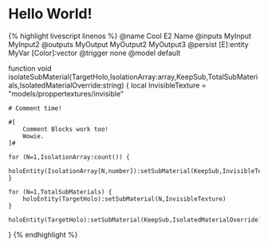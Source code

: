 # Hello World!

{% highlight livescript linenos %}
@name Cool E2 Name
@inputs MyInput MyInput2
@outputs MyOutput MyOutput2 MyOutput3
@persist [E]:entity MyVar [Color]:vector
@trigger none
@model default

function void isolateSubMaterial(TargetHolo,IsolationArray:array,KeepSub,TotalSubMaterials,IsolatedMaterialOverride:string) {
    local InvisibleTexture = "models/proppertextures/invisible"

    # Comment time!

    #[
        Comment Blocks work too!
        Wowie.
    ]#

    for (N=1,IsolationArray:count()) {
        holoEntity(IsolationArray[N,number]):setSubMaterial(KeepSub,InvisibleTexture)
    }

    for (N=1,TotalSubMaterials) {
        holoEntity(TargetHolo):setSubMaterial(N,InvisibleTexture)
    }

    holoEntity(TargetHolo):setSubMaterial(KeepSub,IsolatedMaterialOverride)
} 
{% endhighlight %}
